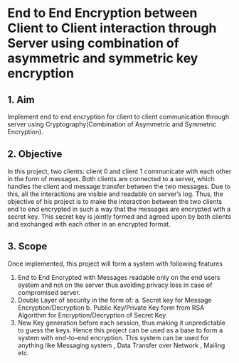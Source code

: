# End to End Encryption between Client to Client interaction through Server using combination of asymmetric and symmetric key encryption

##  1.	Aim
Implement end to end encryption for client to client communication through server using Cryptography(Combination of Asymmetric and Symmetric Encryption).

##  2.	Objective
In this project, two clients:  client 0 and client 1 communicate with each other in the form of messages. Both clients are connected to a server, which handles the client and message transfer between the two messages. Due to this, all the interactions are visible and readable on server’s log. 
Thus, the objective of his project is to make the interaction between the two clients end to end encrypted in such a way that the messages are encrypted with a secret key. This secret key is jointly formed and agreed upon by both clients and exchanged with each other in an encrypted format.

##  3.	Scope

Once implemented, this project will form a system with following features
1.	End to End Encrypted with Messages readable only on the end users system and not on the server thus avoiding privacy loss in case of compromised server.
2.	Double Layer of security in the form of:
a.	Secret key for Message Encryption/Decryption
b.	Public Key/Private Key form from RSA Algorithm for Encryption/Decryption of Secret Key.
3.	New Key generation before each session, thus making it unpredictable to guess the keys.
Hence this project can be used as a base to form a system with end-to-end encryption. This system can be used for anything like Messaging system , Data Transfer over Network , Mailing etc. 
